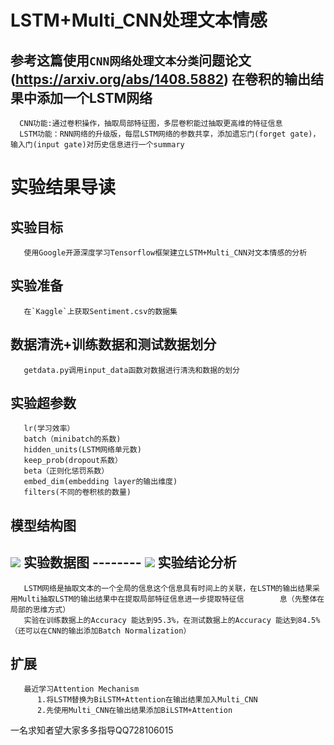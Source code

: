LSTM+Multi_CNN处理文本情感
========================
  参考这篇使用`CNN网络处理文本分类`问题论文(https://arxiv.org/abs/1408.5882) 在卷积的输出结果中添加一个LSTM网络
  ------------
      CNN功能:通过卷积操作，抽取局部特征图，多层卷积能过抽取更高维的特征信息
      LSTM功能：RNN网络的升级版，每层LSTM网络的参数共享，添加遗忘门(forget gate)，输入门(input gate)对历史信息进行一个summary
 实验结果导读
 ============
   实验目标
   ------
       使用Google开源深度学习Tensorflow框架建立LSTM+Multi_CNN对文本情感的分析
   实验准备
   -------
       在`Kaggle`上获取Sentiment.csv的数据集
   数据清洗+训练数据和测试数据划分
   ------
       getdata.py调用input_data函数对数据进行清洗和数据的划分
   实验超参数
   ---------
       lr(学习效率）
       batch（minibatch的系数)
       hidden_units(LSTM网络单元数)
       keep_prob(dropout系数）
       beta（正则化惩罚系数）
       embed_dim(embedding layer的输出维度)
       filters(不同的卷积核的数量)
   模型结构图
   -------
![](https://github.com/CSTOMJason/LSTM_Multi_CNN/blob/master/model.JPG)
   实验数据图
    --------
![](https://github.com/CSTOMJason/LSTM_Multi_CNN/blob/master/result.JPG)
   实验结论分析
   --------
       LSTM网络是抽取文本的一个全局的信息这个信息具有时间上的关联，在LSTM的输出结果采用Multi抽取LSTM的输出结果中在提取局部特征信息进一步提取特征信        息（先整体在局部的思维方式）
       实验在训练数据上的Accuracy 能达到95.3%，在测试数据上的Accuracy 能达到84.5%（还可以在CNN的输出添加Batch Normalization）
   扩展
   -------
       最近学习Attention Mechanism 
          1.将LSTM替换为BiLSTM+Attention在输出结果加入Multi_CNN
          2.先使用Multi_CNN在输出结果添加BiLSTM+Attention 
一名求知者望大家多多指导QQ728106015
                     
       
       
       
 
      
  
